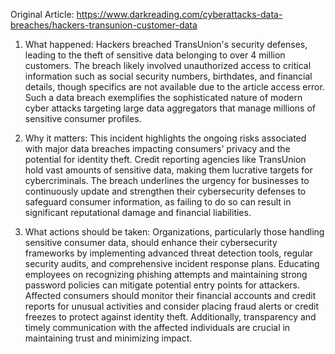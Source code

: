 Original Article: https://www.darkreading.com/cyberattacks-data-breaches/hackers-transunion-customer-data

1) What happened: Hackers breached TransUnion's security defenses, leading to the theft of sensitive data belonging to over 4 million customers. The breach likely involved unauthorized access to critical information such as social security numbers, birthdates, and financial details, though specifics are not available due to the article access error. Such a data breach exemplifies the sophisticated nature of modern cyber attacks targeting large data aggregators that manage millions of sensitive consumer profiles.

2) Why it matters: This incident highlights the ongoing risks associated with major data breaches impacting consumers' privacy and the potential for identity theft. Credit reporting agencies like TransUnion hold vast amounts of sensitive data, making them lucrative targets for cybercriminals. The breach underlines the urgency for businesses to continuously update and strengthen their cybersecurity defenses to safeguard consumer information, as failing to do so can result in significant reputational damage and financial liabilities.

3) What actions should be taken: Organizations, particularly those handling sensitive consumer data, should enhance their cybersecurity frameworks by implementing advanced threat detection tools, regular security audits, and comprehensive incident response plans. Educating employees on recognizing phishing attempts and maintaining strong password policies can mitigate potential entry points for attackers. Affected consumers should monitor their financial accounts and credit reports for unusual activities and consider placing fraud alerts or credit freezes to protect against identity theft. Additionally, transparency and timely communication with the affected individuals are crucial in maintaining trust and minimizing impact.